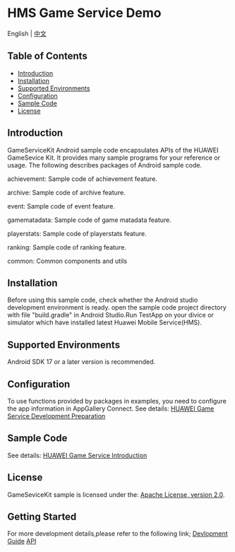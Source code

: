 # HMS Game Service Demo
English | [中文](https://github.com/HMS-Core/hms-game-demo/blob/master/README_ZH.md)

## Table of Contents

 * [Introduction](#introduction)
 * [Installation](#installation)
 * [Supported Environments](#supported-environments)
 * [Configuration](#configuration)
 * [Sample Code](#sample-code)
 * [License](#license)


## Introduction
GameServiceKit Android sample code encapsulates APIs of the HUAWEI GameSevice Kit. It provides many sample programs for your reference or usage.
The following describes packages of Android sample code.

achievement:    Sample code of achievement feature.

archive:        Sample code of archive feature.

event:          Sample code of event feature.

gamematadata:   Sample code of game matadata feature.

playerstats:    Sample code of playerstats feature.

ranking:        Sample code of ranking feature.

common:         Common components and utils

## Installation
Before using this sample code, check whether the Android studio development environment is ready. open the sample code project directory with file "build.gradle" in Android Studio.Run TestApp on your divice or simulator which have installed latest Huawei Mobile Service(HMS).

## Supported Environments
Android SDK 17 or a later version is recommended.

## Configuration
To use functions provided by packages in examples, you need to configure the app information in AppGallery Connect.
See details: [HUAWEI Game Service Development Preparation](https://developer.huawei.com/consumer/en/doc/development/HMS-Guides/game-preparation)

## Sample Code
See details: [HUAWEI Game Service Introduction](https://developer.huawei.com/consumer/en/doc/development/HMS-Guides/game-introduction)
  
##  License
GameSeviceKit sample is licensed under the: [Apache License, version 2.0](http://www.apache.org/licenses/LICENSE-2.0).
  
## Getting Started
For more development details,please refer to the following link;
[Devlopment Guide](https://developer.huawei.com/consumer/en/doc/development/HMS-Guides/game-introduction-v4)
[API](https://developer.huawei.com/consumer/en/doc/development/HMS-References/jos-games-v4)
